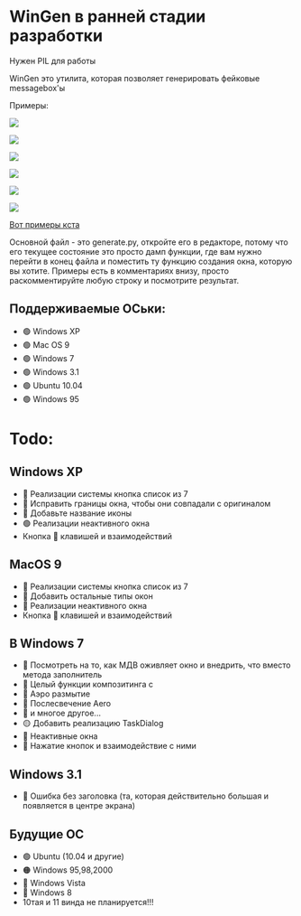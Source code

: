 # WinGen в ранней стадии разработки

Нужен PIL для работы

WinGen это утилита, которая позволяет генерировать фейковые messagebox'ы

Примеры:

![](https://i.imgur.com/3rkfdP8.png)

![](https://i.imgur.com/WyQQpy2.png)

![](https://i.imgur.com/K9qMwwP.png)

![](https://i.imgur.com/ByOzA4c.png)

![](https://i.imgur.com/CrJ1FBg.png)

![](https://user-images.githubusercontent.com/60782515/176369378-0b3fb559-0bee-4d2e-a7ef-caecc4837355.png)

[Вот примеры кста](examples.md)

Основной файл - это generate.py, откройте его в редакторе, потому что его текущее состояние это просто дамп функции, где вам нужно перейти в конец файла и поместить ту функцию создания окна, которую вы хотите.
Примеры есть в комментариях внизу, просто раскомментируйте любую строку и посмотрите результат.

## Поддерживаемые ОСьки:
* 🟢 Windows XP
* 🟢 Mac OS 9
* 🟢 Windows 7
* 🟢 Windows 3.1
* 🟢 Ubuntu 10.04
* 🟢 Windows 95
# Todo:
## Windows ХР
* 🔴 Реализации системы кнопка список из 7
* 🔴 Исправить границы окна, чтобы они совпадали с оригиналом
* 🔴 Добавьте название иконы
* 🟢 Реализации неактивного окна
* Кнопка 🔴 клавишей и взаимодействий
## MacOS 9
* 🔴 Реализации системы кнопка список из 7
* 🔴 Добавить остальные типы окон
* 🔴 Реализации неактивного окна
* Кнопка 🔴 клавишей и взаимодействий
## В Windows 7
* 🔴 Посмотреть на то, как МДВ оживляет окно и внедрить, что вместо метода заполнитель
* 🔴 Целый функции композитинга с
* 🔴 Аэро размытие
* 🔴 Послесвечение Aero
* 🔴 и многое другое...
* 🟡 Добавить реализацию TaskDialog
* 🔶 Неактивные окна
* 🔴 Нажатие кнопок и взаимодействие с ними
## Windows 3.1
* 🔴 Ошибка без заголовка (та, которая действительно большая и появляется в центре экрана)

## Будущие ОС
* 🟢 Ubuntu (10.04 и другие)
* 🟠 Windows 95,98,2000
* 🔴 Windows Vista
* 🔴 Windows 8
* 10тая и 11 винда не планируется!!!

